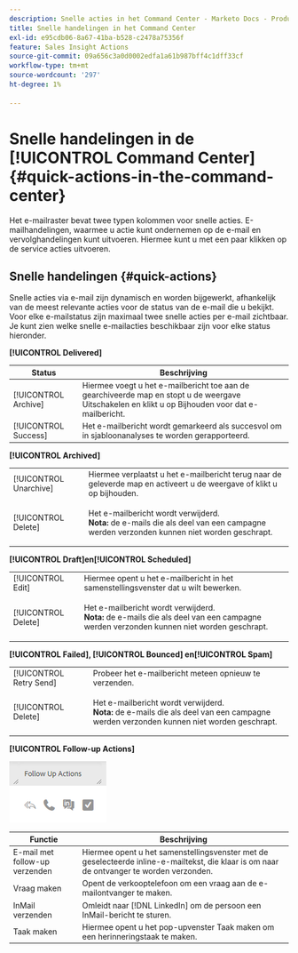 ```yaml
---
description: Snelle acties in het Command Center - Marketo Docs - Productdocumentatie
title: Snelle handelingen in het Command Center
exl-id: e95cdb06-8a67-41ba-b528-c2478a75356f
feature: Sales Insight Actions
source-git-commit: 09a656c3a0d0002edfa1a61b987bff4c1dff33cf
workflow-type: tm+mt
source-wordcount: '297'
ht-degree: 1%

---
```


# Snelle handelingen in de [!UICONTROL Command Center] {#quick-actions-in-the-command-center}

Het e-mailraster bevat twee typen kolommen voor snelle acties. E-mailhandelingen, waarmee u actie kunt ondernemen op de e-mail en vervolghandelingen kunt uitvoeren. Hiermee kunt u met een paar klikken op de service acties uitvoeren.

## Snelle handelingen {#quick-actions}

Snelle acties via e-mail zijn dynamisch en worden bijgewerkt, afhankelijk van de meest relevante acties voor de status van de e-mail die u bekijkt. Voor elke e-mailstatus zijn maximaal twee snelle acties per e-mail zichtbaar. Je kunt zien welke snelle e-mailacties beschikbaar zijn voor elke status hieronder.

**[!UICONTROL Delivered]**

| Status | Beschrijving |
|---|---|
| [!UICONTROL Archive] | Hiermee voegt u het e-mailbericht toe aan de gearchiveerde map en stopt u de weergave Uitschakelen en klikt u op Bijhouden voor dat e-mailbericht. |
| [!UICONTROL Success] | Het e-mailbericht wordt gemarkeerd als succesvol om in sjabloonanalyses te worden gerapporteerd. |

**[!UICONTROL Archived]**

<table>
 <colgroup>
  <col>
  <col>
 </colgroup>
 <tbody>
  <tr>
   <td>[!UICONTROL Unarchive]</td>
   <td>Hiermee verplaatst u het e-mailbericht terug naar de geleverde map en activeert u de weergave of klikt u op bijhouden.</td>
  </tr>
  <tr>
   <td>[!UICONTROL Delete]</td>
   <td><p>Het e-mailbericht wordt verwijderd.<br><strong> Nota:</strong> de e-mails die als deel van een campagne werden verzonden kunnen niet worden geschrapt.</p></td>
  </tr>
 </tbody>
</table>

**[!UICONTROL Draft]en[!UICONTROL Scheduled]**

<table>
 <colgroup>
  <col>
  <col>
 </colgroup>
 <tbody>
  <tr>
   <td>[!UICONTROL Edit]</td>
   <td>Hiermee opent u het e-mailbericht in het samenstellingsvenster dat u wilt bewerken.</td>
  </tr>
  <tr>
   <td>[!UICONTROL Delete]</td>
   <td><p>Het e-mailbericht wordt verwijderd.<br><strong> Nota:</strong> de e-mails die als deel van een campagne werden verzonden kunnen niet worden geschrapt.</p></td>
  </tr>
 </tbody>
</table>

**[!UICONTROL Failed], [!UICONTROL Bounced] en[!UICONTROL Spam]**

<table>
 <colgroup>
  <col>
  <col>
 </colgroup>
 <tbody>
  <tr>
   <td>[!UICONTROL Retry Send]</td>
   <td>Probeer het e-mailbericht meteen opnieuw te verzenden.</td>
  </tr>
  <tr>
   <td>[!UICONTROL Delete]</td>
   <td><p>Het e-mailbericht wordt verwijderd.<br><strong> Nota:</strong> de e-mails die als deel van een campagne werden verzonden kunnen niet worden geschrapt.</p></td>
  </tr>
 </tbody>
</table>

**[!UICONTROL Follow-up Actions]**

![](assets/quick-actions-in-the-command-center-1.png)

| Functie | Beschrijving |
|---|---|
| E-mail met follow-up verzenden | Hiermee opent u het samenstellingsvenster met de geselecteerde inline-e-mailtekst, die klaar is om naar de ontvanger te worden verzonden. |
| Vraag maken | Opent de verkooptelefoon om een vraag aan de e-mailontvanger te maken. |
| InMail verzenden | Omleidt naar [!DNL LinkedIn] om de persoon een InMail-bericht te sturen. |
| Taak maken | Hiermee opent u het pop-upvenster Taak maken om een herinneringstaak te maken. |
